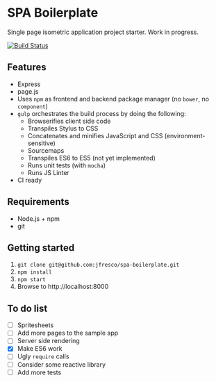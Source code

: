 # SPA Boilerplate
Single page isometric application project starter. Work in progress.

[![Build Status](https://travis-ci.org/jfresco/spa-boilerplate.svg?branch=master)](https://travis-ci.org/jfresco/spa-boilerplate)

## Features
* Express
* page.js
* Uses `npm` as frontend and backend package manager (no `bower`, no `component`)
* `gulp` orchestrates the build process by doing the following:
  * Browserifies client side code
  * Transpiles Stylus to CSS
  * Concatenates and minifies JavaScript and CSS (environment-sensitive)
  * Sourcemaps
  * Transpiles ES6 to ES5 (not yet implemented)
  * Runs unit tests (with `mocha`)
  * Runs JS Linter
* CI ready

## Requirements
* Node.js + npm
* git

## Getting started
1. `git clone git@github.com:jfresco/spa-boilerplate.git`
2. `npm install`
3. `npm start`
4. Browse to http://localhost:8000

## To do list
- [ ] Spritesheets
- [ ] Add more pages to the sample app
- [ ] Server side rendering
- [x] Make ES6 work
- [ ] Ugly `require` calls
- [ ] Consider some reactive library
- [ ] Add more tests